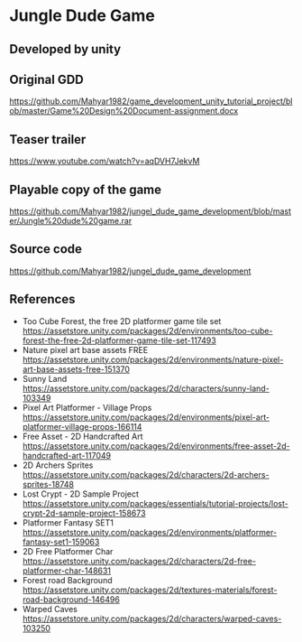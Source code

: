 # Jungle Dude Game
## Developed by unity


## Original GDD
https://github.com/Mahyar1982/game_development_unity_tutorial_project/blob/master/Game%20Design%20Document-assignment.docx

## Teaser trailer
https://www.youtube.com/watch?v=aqDVH7JekvM

## Playable copy of the game
https://github.com/Mahyar1982/jungel_dude_game_development/blob/master/Jungle%20dude%20game.rar

## Source code
https://github.com/Mahyar1982/jungel_dude_game_development

## References
- Too Cube Forest, the free 2D platformer game tile set
https://assetstore.unity.com/packages/2d/environments/too-cube-forest-the-free-2d-platformer-game-tile-set-117493
- Nature pixel art base assets FREE
https://assetstore.unity.com/packages/2d/environments/nature-pixel-art-base-assets-free-151370
- Sunny Land
https://assetstore.unity.com/packages/2d/characters/sunny-land-103349
- Pixel Art Platformer - Village Props
https://assetstore.unity.com/packages/2d/environments/pixel-art-platformer-village-props-166114
- Free Asset - 2D Handcrafted Art
https://assetstore.unity.com/packages/2d/environments/free-asset-2d-handcrafted-art-117049
- 2D Archers Sprites
https://assetstore.unity.com/packages/2d/characters/2d-archers-sprites-18748
- Lost Crypt - 2D Sample Project
https://assetstore.unity.com/packages/essentials/tutorial-projects/lost-crypt-2d-sample-project-158673
- Platformer Fantasy SET1
https://assetstore.unity.com/packages/2d/environments/platformer-fantasy-set1-159063
- 2D Free Platformer Char
https://assetstore.unity.com/packages/2d/characters/2d-free-platformer-char-148631
- Forest road Background
https://assetstore.unity.com/packages/2d/textures-materials/forest-road-background-146496
- Warped Caves
https://assetstore.unity.com/packages/2d/characters/warped-caves-103250